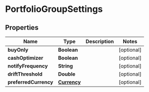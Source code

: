 

# PortfolioGroupSettings


## Properties

| Name | Type | Description | Notes |
|------------ | ------------- | ------------- | -------------|
|**buyOnly** | **Boolean** |  |  [optional] |
|**cashOptimizer** | **Boolean** |  |  [optional] |
|**notifyFrequency** | **String** |  |  [optional] |
|**driftThreshold** | **Double** |  |  [optional] |
|**preferredCurrency** | [**Currency**](Currency.md) |  |  [optional] |



